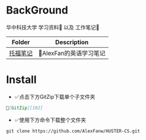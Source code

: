 # BackGround

华中科技大学 学习资料💾 以及 工作笔记📒

| Folder      | Description            |
| ----------- | ---------------------- |
| [托福笔记](./Toefl) | 📒AlexFan的英语学习笔记 |



# Install

* ✅点击下方GitZip下载单个子文件夹
```markdown
📁[GitZip][102]
```
* ✅使用下方命令下载整个文件夹
```markdown
git clone https://github.com/AlexFanw/HUSTER-CS.git
```

